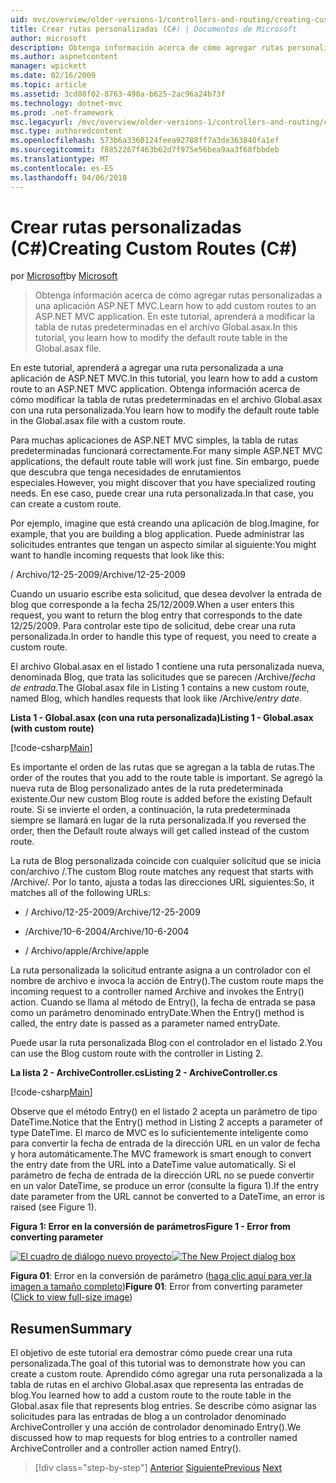```yaml
---
uid: mvc/overview/older-versions-1/controllers-and-routing/creating-custom-routes-cs
title: Crear rutas personalizadas (C#) | Documentos de Microsoft
author: microsoft
description: Obtenga información acerca de cómo agregar rutas personalizadas a una aplicación ASP.NET MVC. En este tutorial, aprenderá a modificar la tabla de rutas predeterminadas en el archivo Global.asax.
ms.author: aspnetcontent
manager: wpickett
ms.date: 02/16/2009
ms.topic: article
ms.assetid: 3cd08f02-8763-490a-b625-2ac96a24b73f
ms.technology: dotnet-mvc
ms.prod: .net-framework
msc.legacyurl: /mvc/overview/older-versions-1/controllers-and-routing/creating-custom-routes-cs
msc.type: authoredcontent
ms.openlocfilehash: 573b6a3360124feea92788ff7a3de363840fa1ef
ms.sourcegitcommit: f8852267f463b62d7f975e56bea9aa3f68fbbdeb
ms.translationtype: MT
ms.contentlocale: es-ES
ms.lasthandoff: 04/06/2018
---
```

<a name="creating-custom-routes-c"></a><span data-ttu-id="c9cb8-104">Crear rutas personalizadas (C#)</span><span class="sxs-lookup"><span data-stu-id="c9cb8-104">Creating Custom Routes (C#)</span></span>
====================
<span data-ttu-id="c9cb8-105">por [Microsoft](https://github.com/microsoft)</span><span class="sxs-lookup"><span data-stu-id="c9cb8-105">by [Microsoft](https://github.com/microsoft)</span></span>

> <span data-ttu-id="c9cb8-106">Obtenga información acerca de cómo agregar rutas personalizadas a una aplicación ASP.NET MVC.</span><span class="sxs-lookup"><span data-stu-id="c9cb8-106">Learn how to add custom routes to an ASP.NET MVC application.</span></span> <span data-ttu-id="c9cb8-107">En este tutorial, aprenderá a modificar la tabla de rutas predeterminadas en el archivo Global.asax.</span><span class="sxs-lookup"><span data-stu-id="c9cb8-107">In this tutorial, you learn how to modify the default route table in the Global.asax file.</span></span>


<span data-ttu-id="c9cb8-108">En este tutorial, aprenderá a agregar una ruta personalizada a una aplicación de ASP.NET MVC.</span><span class="sxs-lookup"><span data-stu-id="c9cb8-108">In this tutorial, you learn how to add a custom route to an ASP.NET MVC application.</span></span> <span data-ttu-id="c9cb8-109">Obtenga información acerca de cómo modificar la tabla de rutas predeterminadas en el archivo Global.asax con una ruta personalizada.</span><span class="sxs-lookup"><span data-stu-id="c9cb8-109">You learn how to modify the default route table in the Global.asax file with a custom route.</span></span>

<span data-ttu-id="c9cb8-110">Para muchas aplicaciones de ASP.NET MVC simples, la tabla de rutas predeterminadas funcionará correctamente.</span><span class="sxs-lookup"><span data-stu-id="c9cb8-110">For many simple ASP.NET MVC applications, the default route table will work just fine.</span></span> <span data-ttu-id="c9cb8-111">Sin embargo, puede que descubra que tenga necesidades de enrutamientos especiales.</span><span class="sxs-lookup"><span data-stu-id="c9cb8-111">However, you might discover that you have specialized routing needs.</span></span> <span data-ttu-id="c9cb8-112">En ese caso, puede crear una ruta personalizada.</span><span class="sxs-lookup"><span data-stu-id="c9cb8-112">In that case, you can create a custom route.</span></span>

<span data-ttu-id="c9cb8-113">Por ejemplo, imagine que está creando una aplicación de blog.</span><span class="sxs-lookup"><span data-stu-id="c9cb8-113">Imagine, for example, that you are building a blog application.</span></span> <span data-ttu-id="c9cb8-114">Puede administrar las solicitudes entrantes que tengan un aspecto similar al siguiente:</span><span class="sxs-lookup"><span data-stu-id="c9cb8-114">You might want to handle incoming requests that look like this:</span></span>

<span data-ttu-id="c9cb8-115">/ Archivo/12-25-2009</span><span class="sxs-lookup"><span data-stu-id="c9cb8-115">/Archive/12-25-2009</span></span>

<span data-ttu-id="c9cb8-116">Cuando un usuario escribe esta solicitud, que desea devolver la entrada de blog que corresponde a la fecha 25/12/2009.</span><span class="sxs-lookup"><span data-stu-id="c9cb8-116">When a user enters this request, you want to return the blog entry that corresponds to the date 12/25/2009.</span></span> <span data-ttu-id="c9cb8-117">Para controlar este tipo de solicitud, debe crear una ruta personalizada.</span><span class="sxs-lookup"><span data-stu-id="c9cb8-117">In order to handle this type of request, you need to create a custom route.</span></span>

<span data-ttu-id="c9cb8-118">El archivo Global.asax en el listado 1 contiene una ruta personalizada nueva, denominada Blog, que trata las solicitudes que se parecen /Archive/*fecha de entrada*.</span><span class="sxs-lookup"><span data-stu-id="c9cb8-118">The Global.asax file in Listing 1 contains a new custom route, named Blog, which handles requests that look like /Archive/*entry date*.</span></span>

<span data-ttu-id="c9cb8-119">**Lista 1 - Global.asax (con una ruta personalizada)**</span><span class="sxs-lookup"><span data-stu-id="c9cb8-119">**Listing 1 - Global.asax (with custom route)**</span></span>

[!code-csharp[Main](creating-custom-routes-cs/samples/sample1.cs)]

<span data-ttu-id="c9cb8-120">Es importante el orden de las rutas que se agregan a la tabla de rutas.</span><span class="sxs-lookup"><span data-stu-id="c9cb8-120">The order of the routes that you add to the route table is important.</span></span> <span data-ttu-id="c9cb8-121">Se agregó la nueva ruta de Blog personalizado antes de la ruta predeterminada existente.</span><span class="sxs-lookup"><span data-stu-id="c9cb8-121">Our new custom Blog route is added before the existing Default route.</span></span> <span data-ttu-id="c9cb8-122">Si se invierte el orden, a continuación, la ruta predeterminada siempre se llamará en lugar de la ruta personalizada.</span><span class="sxs-lookup"><span data-stu-id="c9cb8-122">If you reversed the order, then the Default route always will get called instead of the custom route.</span></span>

<span data-ttu-id="c9cb8-123">La ruta de Blog personalizada coincide con cualquier solicitud que se inicia con/archivo /.</span><span class="sxs-lookup"><span data-stu-id="c9cb8-123">The custom Blog route matches any request that starts with /Archive/.</span></span> <span data-ttu-id="c9cb8-124">Por lo tanto, ajusta a todas las direcciones URL siguientes:</span><span class="sxs-lookup"><span data-stu-id="c9cb8-124">So, it matches all of the following URLs:</span></span>

- <span data-ttu-id="c9cb8-125">/ Archivo/12-25-2009</span><span class="sxs-lookup"><span data-stu-id="c9cb8-125">/Archive/12-25-2009</span></span>

- <span data-ttu-id="c9cb8-126">/Archive/10-6-2004</span><span class="sxs-lookup"><span data-stu-id="c9cb8-126">/Archive/10-6-2004</span></span>

- <span data-ttu-id="c9cb8-127">/ Archivo/apple</span><span class="sxs-lookup"><span data-stu-id="c9cb8-127">/Archive/apple</span></span>

<span data-ttu-id="c9cb8-128">La ruta personalizada la solicitud entrante asigna a un controlador con el nombre de archivo e invoca la acción de Entry().</span><span class="sxs-lookup"><span data-stu-id="c9cb8-128">The custom route maps the incoming request to a controller named Archive and invokes the Entry() action.</span></span> <span data-ttu-id="c9cb8-129">Cuando se llama al método de Entry(), la fecha de entrada se pasa como un parámetro denominado entryDate.</span><span class="sxs-lookup"><span data-stu-id="c9cb8-129">When the Entry() method is called, the entry date is passed as a parameter named entryDate.</span></span>

<span data-ttu-id="c9cb8-130">Puede usar la ruta personalizada Blog con el controlador en el listado 2.</span><span class="sxs-lookup"><span data-stu-id="c9cb8-130">You can use the Blog custom route with the controller in Listing 2.</span></span>

<span data-ttu-id="c9cb8-131">**La lista 2 - ArchiveController.cs**</span><span class="sxs-lookup"><span data-stu-id="c9cb8-131">**Listing 2 - ArchiveController.cs**</span></span>

[!code-csharp[Main](creating-custom-routes-cs/samples/sample2.cs)]

<span data-ttu-id="c9cb8-132">Observe que el método Entry() en el listado 2 acepta un parámetro de tipo DateTime.</span><span class="sxs-lookup"><span data-stu-id="c9cb8-132">Notice that the Entry() method in Listing 2 accepts a parameter of type DateTime.</span></span> <span data-ttu-id="c9cb8-133">El marco de MVC es lo suficientemente inteligente como para convertir la fecha de entrada de la dirección URL en un valor de fecha y hora automáticamente.</span><span class="sxs-lookup"><span data-stu-id="c9cb8-133">The MVC framework is smart enough to convert the entry date from the URL into a DateTime value automatically.</span></span> <span data-ttu-id="c9cb8-134">Si el parámetro de fecha de entrada de la dirección URL no se puede convertir en un valor DateTime, se produce un error (consulte la figura 1).</span><span class="sxs-lookup"><span data-stu-id="c9cb8-134">If the entry date parameter from the URL cannot be converted to a DateTime, an error is raised (see Figure 1).</span></span>

<span data-ttu-id="c9cb8-135">**Figura 1: Error en la conversión de parámetros**</span><span class="sxs-lookup"><span data-stu-id="c9cb8-135">**Figure 1 - Error from converting parameter**</span></span>


<span data-ttu-id="c9cb8-136">[![El cuadro de diálogo nuevo proyecto](creating-custom-routes-cs/_static/image1.jpg)](creating-custom-routes-cs/_static/image1.png)</span><span class="sxs-lookup"><span data-stu-id="c9cb8-136">[![The New Project dialog box](creating-custom-routes-cs/_static/image1.jpg)](creating-custom-routes-cs/_static/image1.png)</span></span>

<span data-ttu-id="c9cb8-137">**Figura 01**: Error en la conversión de parámetro ([haga clic aquí para ver la imagen a tamaño completo](creating-custom-routes-cs/_static/image2.png))</span><span class="sxs-lookup"><span data-stu-id="c9cb8-137">**Figure 01**: Error from converting parameter ([Click to view full-size image](creating-custom-routes-cs/_static/image2.png))</span></span>


## <a name="summary"></a><span data-ttu-id="c9cb8-138">Resumen</span><span class="sxs-lookup"><span data-stu-id="c9cb8-138">Summary</span></span>

<span data-ttu-id="c9cb8-139">El objetivo de este tutorial era demostrar cómo puede crear una ruta personalizada.</span><span class="sxs-lookup"><span data-stu-id="c9cb8-139">The goal of this tutorial was to demonstrate how you can create a custom route.</span></span> <span data-ttu-id="c9cb8-140">Aprendido cómo agregar una ruta personalizada a la tabla de rutas en el archivo Global.asax que representa las entradas de blog.</span><span class="sxs-lookup"><span data-stu-id="c9cb8-140">You learned how to add a custom route to the route table in the Global.asax file that represents blog entries.</span></span> <span data-ttu-id="c9cb8-141">Se describe cómo asignar las solicitudes para las entradas de blog a un controlador denominado ArchiveController y una acción de controlador denominado Entry().</span><span class="sxs-lookup"><span data-stu-id="c9cb8-141">We discussed how to map requests for blog entries to a controller named ArchiveController and a controller action named Entry().</span></span>

> [!div class="step-by-step"]
> <span data-ttu-id="c9cb8-142">[Anterior](aspnet-mvc-controllers-overview-cs.md)
> [Siguiente](creating-a-route-constraint-cs.md)</span><span class="sxs-lookup"><span data-stu-id="c9cb8-142">[Previous](aspnet-mvc-controllers-overview-cs.md)
[Next](creating-a-route-constraint-cs.md)</span></span>
